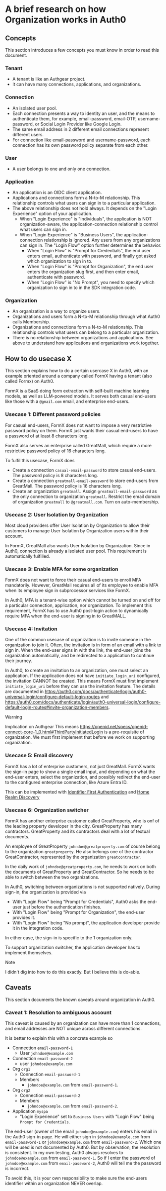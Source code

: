 # A brief research on how Organization works in Auth0

## Concepts

This section introduces a few concepts you must know in order to read this document.

### Tenant

- A tenant is like an Authgear project.
- It can have many connections, applications, and organizations.

### Connection

- An isolated user pool.
- Each connection presents a way to identity an user, and the means to authenticate them, for example, email-password, email-OTP, username-password, or Social Login Provider like Google Login.
- The same email address in 2 different email connections represent different users.
- For connection like email-password and username-password, each connection has its own password policy separate from each other.

### User

- A user belongs to one and only one connection.

### Application

- An application is an OIDC client application.
- Applications and connections form a N-to-M relationship. This relationship controls what users can sign in to a particular application.
- The above relationship does not hold always. It depends on the "Login Experience" option of your application.
  - When "Login Experience" is "Individuals", the application is NOT organization-aware, the application-connection relationship control what users can sign in.
  - When "Login Experience" is "Business Users", the application-connection relationship is ignored. Any users from any organizations can sign in.
    The "Login Flow" option further determines the behavior.
    - When "Login Flow" is "Prompt for Credentials", the end user enters email, authenticate with password, and finally got asked which organization to sign in to.
    - When "Login Flow" is "Prompt for Organization", the end user enters the organization slug first, and then enter email, authenticate with password.
    - When "Login Flow" is "No Prompt", you need to specify which organization to sign in to in the SDK integration code.

### Organization

- An organization is a way to organize users.
- Organizations and users form a N-to-M relationship through what Auth0 calls Membership.
- Organizations and connections form a N-to-M relationship. This relationship controls what users can belong to a particular organization.
- There is no relationship between organizations and applications. See above to understand how applications and organizations work together.

## How to do usecase X

This section explains how to do a certain usercase X in Auth0, with an example oriented around a company called FormX having a tenant (also called Formx) on Auth0.

FormX is a SaaS doing form extraction with self-built machine learning models, as well as LLM-powered models.
It serves both casual end-users like those with a `@gmail.com` email, and enterprise end-users.

### Usecase 1: Different password policies

For casual end-users, FormX does not want to impose a very restrictive password policy on them.
FormX just wants their casual end-users to have a password of at least 8 characters long.

FormX also serves an enterprise called GreatMall, which require a more restrictive password policy of 16 characters long.

To fulfil this usecase, FormX does

- Create a connection `casual-email-password` to store casual end-users. The password policy is 8 characters long.
- Create a connection `greatmall-email-password` to store end-users from GreatMall. The password policy is 16 characters long.
- Create an organization `greatmall`.
  Assign `greatmall-email-password` as the only connection to organization `greatmall`.
  Restrict the email domain of organization `greatmall` to `@greatmall.com`.
  Turn on auto-membership.

### Usecase 2: User Isolation by Organization

Most cloud providers offer User Isolation by Organization to allow their customers to manage User Isolation by Organization users within their account.

In FormX, GreatMall also wants User Isolation by Organization.
Since in Auth0, connection is already a isolated user pool. This requirement is automatically fuifilled.

### Usecase 3: Enable MFA for some organization

FormX does not want to force their casual end-users to enroll MFA mandatorily.
However, GreatMall requires all of its employee to enable MFA when its employee sign in subprocessor services like FormX.

In Auth0, MFA is a tenant-wise option which cannot be turned on and off for a particular connection, application, nor organization.
To implement this requirement, FormX has to use Auth0 post-login action to dynamically require MFA when the end-user is signing in to GreatMALL.

### Usecase 4: Invitation

One of the common usecase of organization is to invite someone in the organization to join it.
Often, the invitation is in form of an email with a link to sign in.
When the end-user signs in with the link, the end-user joins the organization automatically, and be redirected to a application to continue their journey.

In Auth0, to create an invitation to an organization, one must select an application.
If the application does not have `initiate_login_uri` configured, the invitation CANNOT be created.
This means FormX must first implement `initiate_login_uri` before they can use the invitation feature.
The details are documented in https://auth0.com/docs/authenticate/login/auth0-universal-login/configure-default-login-routes and https://auth0.com/docs/authenticate/login/auth0-universal-login/configure-default-login-routes#invite-organization-members.

> [!WARNING]
> Implication on Authgear
> This means https://openid.net/specs/openid-connect-core-1_0.html#ThirdPartyInitiatedLogin is a pre-requisite of organization. We must first implement that before we work on supporting organization.

### Usecase 5: Email discovery

FormX has a lot of enterprise customers, not just GreatMall.
FormX wants the sign-in page to show a single email input,
and depending on what the end-user enters, select the organization,
and possibly redirect the end-user to the configured enterprise connection, like Azure Entra ID.

This can be implemented with [Identifier First Authentication](https://auth0.com/docs/authenticate/login/auth0-universal-login/identifier-first) and [Home Realm Discovery](https://auth0.com/docs/authenticate/login/auth0-universal-login/identifier-first#define-home-realm-discovery-identity-providers)

### Usecase 6: Organization switcher

FormX has another enterprise customer called GreatProperty, who is onf of the leading property developer in the city.
GreatProperty has many contractors. GreatProperty and its contractors deal with a lot of textual documents.

An employee of GreatProperty `johndoe@greatproperty.com` of course belong to the organization `greatproperty`.
He also belongs one of the contractor GreatContractor, represented by the organization `greatcontractor`.

In the daily work of `johndoe@greatproperty.com`, he needs to work on both the documents of GreatProperty and GreatContractor.
So he needs to be able to switch between the two organizations.

In Auth0, switching between organizations is not supported natively. During sign-in, the organization is provided via
- With "Login Flow" being "Prompt for Credentials", Auth0 asks the end-user just before the authentication finishes.
- With "Login Flow" being "Prompt for Organization",  the end-user provides it.
- With "Login Flow" being "No prompt", the application developer provide it in the integration code.

In either case, the sign-in is specific to the 1 organization only.

To support organization switcher, the application developer has to implement themselves.

> [!NOTE]
> I didn't dig into how to do this exactly. But I believe this is do-able.

## Caveats

This section documents the known caveats around organization in Auth0.

### Caveat 1: Resolution to ambiguous account

This caveat is caused by an organization can have more than 1 connections, and email addresses are NOT unique across different connections.

It is better to explain this with a concrete example so

- Connection `email-password-1`
  - User `johndoe@example.com`
- Connection `email-password-2`
  - user `johndoe@example.com`
- Org `org1`
  - Connection `email-password-1`
  - Members
    - `johndoe@example.com` from `email-password-1`.
- Org `org2`
  - Connection `email-password-2`
  - Members
    - `johndoe@example.com` from `email-password-2`.
- Application `myspa`
  - "Login Experience" set to `Business Users` with "Login Flow" being `Prompt for Credentials`.

The end-user (owner of the email `johndoe@example.com`) enters his email in the Auth0 sign-in page.
He will either sign in `johndoe@example.com` from `email-password-1` or `johndoe@example.com` from `email-password-2`.
Which one will be used is not documented by Auth0.
But by observation, the resolution is consistent.
In my own testing, Auth0 always resolves to `johndoe@example.com` from `email-password-1`.
So if I enter the password of `johndoe@example.com` from `email-password-2`, Auth0 will tell me the password is incorrect.

To avoid this, it is your own responsibility to make sure the end-users identifier within an organization NEVER overlap.
